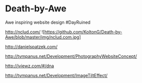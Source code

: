 # Death-by-Awe
Awe inspiring website design #DayRuined


http://nclud.com/
![https://github.com/KoltonG/Death-by-Awe/blob/master/img/nclud.com.jpg]

http://danielspatzek.com/

http://tympanus.net/Development/PhotographyWebsiteConcept/

http://jviewz.com/#/dna

http://tympanus.net/Development/ImageTiltEffect/
